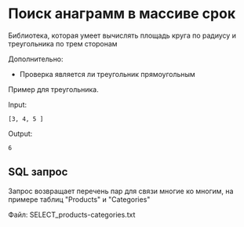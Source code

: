 # Поиск анаграмм в массиве срок
Библиотека, которая умеет вычислять площадь круга по радиусу и треугольника по трем сторонам

Дополнительно:
 - Проверка является ли треугольник прямоугольным

Пример для треугольника.

Input:
```
[3, 4, 5 ]
```
Output:
```
6
```

## SQL запрос
Запрос  возвращает перечень пар для связи многие ко многим, на примере таблиц "Products" и "Categories" 

Файл: SELECT_products-categories.txt
